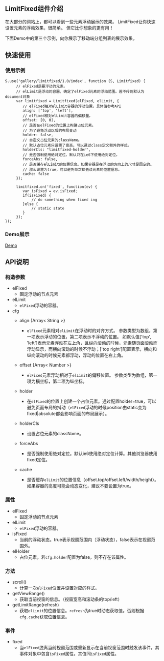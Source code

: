 ## LimitFixed组件介绍

在大部分的网站上，都可以看到一些元素浮动展示的效果。
LimitFixed让你快速设置元素的浮动效果，很简单。
但它比你想象的更有用！

下面Demo中的第三个示例，向你展示了移动端分组列表的展示效果。

## 快速使用

### 使用示例

    S.use('gallery/limitfixed/1.0/index', function (S, Limitfixed) {
         // elFixed是要浮动的元素。
         // elLimit是浮动的容器，确定了elFixed元素的浮动范围。若不传则默认为document对象
         var limitfixed = Limitfixed(elFixed, elLimit, {
            // elFixed相对elLimit容器的浮动位置。具体值参考API
            align: ['top', 'left'],
            // elFixed相对elLimit容器的偏移量。
            offset: [0, 0],
            // 是否在elFixed的位置上构建占位元素。
            // 为了避免浮动以后的布局变动
            holder: false,
            // 自定义占位元素的className。
            // 默认占位元素只设置了宽高，可以通过class定义额外的样式。
            holderCls: "limitfixed-holder",
            // 是否强制使用绝对定位。默认只在ie6下使用绝对定位。
            forceAbs: false,
            // 是否缓存elLimit的位置信息。如果容器是在浮动的方向上的尺寸是固定的。
            // 那么设置为true，可以避免每次都去读元素的位置信息。
            cache: false
         });

         limitfixed.on('fixed', function(ev) {
            var isFixed = ev.isFixed;
            if(isFixed) {
                // do something when fixed ing
            }else {
                // static state
            }
         });
    });

### Demo展示

[Demo](../../demo/index.html)

## API说明

### 构造参数

* elFixed
	* 固定浮动的节点元素
* elLimit
 	* `elFixed`浮动的容器。
* cfg
	* align {Array< String >}
		* `elFixed`元素相对`elLimit`在浮动时的对齐方式。
		参数类型为数组，第一项表示浮动的位置，第二项表示不浮动的位置。
		如默认值['top', 'left']表示元素浮动在左上角，且纵向滚动的时候，元素随页面滚动而浮动显示，而横向滚动的时候不浮动；['top right']配置表示，横向和纵向滚动的时候元素都浮动，浮动的位置在右上角。
		
	* offset {Array< Number >}
		* `elFixed`元素浮动相对于`elLimit`的偏移位置。
		参数类型为数组，第一项为横坐标，第二项为纵坐标。
	* holder
		* 在`elFixed`的位置上创建一个占位元素。通过配置holder=true，可以避免页面布局的抖动（`elFixed`浮动的时候position由static变为fixed|absolute都会影响页面的布局展示）。
	* holderCls
		* 设置占位元素的className。
	* forceAbs
		* 是否强制使用绝对定位。默认ie6使用绝对定位计算。其他浏览器使用fixed定位。
	* cache
		* 是否缓存`elLimit`的位置信息（offset.top/offset.left/width/height）。如果容器的高度可能会动态变化，建议不要设置为true。

### 属性

* elFixed
	* 固定浮动的节点元素
* elLimit
	* `elFixed`浮动的容器。
* isFixed
	* 当前的浮动状态。true表示视窗范围内（浮动状态），false表示在视窗范围外。
* elHolder
	* 占位元素。若`cfg.holder`配置为false，则不存在该属性。

### 方法

* scroll()
	* 计算一次`elFixed`位置并设置对应的样式。
* getViewRange()
	* 获取当前视窗的信息。（视窗宽高和滚动条的top/left）
* getLimitRange(refresh)
	* 获取`elLimit`的位置信息。`refresh`为true时动态获取值，否则根据`cfg.cache`获取位置信息。

### 事件
* fixed
	* 当`elFixed`脱离当前视窗范围或重新显示在当前视窗范围时触发该事件。其事件对象中包含`isFixed`属性，其值同`isFixed`属性。



